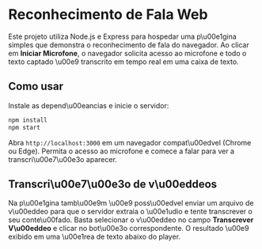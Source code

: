 # Reconhecimento de Fala Web

Este projeto utiliza Node.js e Express para hospedar uma p\u00e1gina simples que demonstra o reconhecimento de fala do navegador. Ao clicar em **Iniciar Microfone**, o navegador solicita acesso ao microfone e todo o texto captado \u00e9 transcrito em tempo real em uma caixa de texto.

## Como usar

Instale as depend\u00eancias e inicie o servidor:

```bash
npm install
npm start
```

Abra `http://localhost:3000` em um navegador compat\u00edvel (Chrome ou Edge). Permita o acesso ao microfone e comece a falar para ver a transcri\u00e7\u00e3o aparecer.

## Transcri\u00e7\u00e3o de v\u00eddeos

Na p\u00e1gina tamb\u00e9m \u00e9 poss\u00edvel enviar um arquivo de v\u00eddeo para que o servidor extraia o \u00e1udio e tente transcrever o seu conte\u00fado. Basta selecionar o v\u00eddeo no campo **Transcrever V\u00eddeo** e clicar no bot\u00e3o correspondente. O resultado \u00e9 exibido em uma \u00e1rea de texto abaixo do player.
